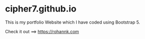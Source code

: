 # cipher7.github.io

This is my portfolio Website which I have coded using Bootstrap 5.

Check it out ==> https://rohannk.com
